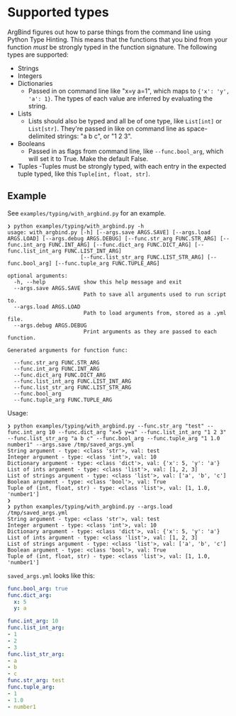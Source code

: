 # Supported types

ArgBind figures out how to parse things from the command line using
Python Type Hinting. This means that the functions that you bind
from your function *must* be strongly typed in the function
signature. The following types are supported:

- Strings
- Integers
- Dictionaries 
    - Passed in on command line like "x=y a=1", which maps to `{'x': 'y', 'a': 1}`. The types of each value are inferred by evaluating the
    string.
- Lists
    - Lists should also be typed and all be of one type, like `List[int]` or `List[str]`. They're passed in like on command line as space-delimited strings: "a b c", or "1 2 3".
- Booleans
    - Passed in as flags from command line, like `--func.bool_arg`, which will set it to True. Make the default False.
- Tuples
    -Tuples must be strongly typed, with each entry in the expected tuple typed, like this `Tuple[int, float, str]`.

## Example

See `examples/typing/with_argbind.py` for an example.

```
❯ python examples/typing/with_argbind.py -h
usage: with_argbind.py [-h] [--args.save ARGS.SAVE] [--args.load ARGS.LOAD] [--args.debug ARGS.DEBUG] [--func.str_arg FUNC.STR_ARG] [--func.int_arg FUNC.INT_ARG] [--func.dict_arg FUNC.DICT_ARG] [--func.list_int_arg FUNC.LIST_INT_ARG]
                       [--func.list_str_arg FUNC.LIST_STR_ARG] [--func.bool_arg] [--func.tuple_arg FUNC.TUPLE_ARG]

optional arguments:
  -h, --help            show this help message and exit
  --args.save ARGS.SAVE
                        Path to save all arguments used to run script to.
  --args.load ARGS.LOAD
                        Path to load arguments from, stored as a .yml file.
  --args.debug ARGS.DEBUG
                        Print arguments as they are passed to each function.

Generated arguments for function func:

  --func.str_arg FUNC.STR_ARG
  --func.int_arg FUNC.INT_ARG
  --func.dict_arg FUNC.DICT_ARG
  --func.list_int_arg FUNC.LIST_INT_ARG
  --func.list_str_arg FUNC.LIST_STR_ARG
  --func.bool_arg
  --func.tuple_arg FUNC.TUPLE_ARG
```

Usage:

```
❯ python examples/typing/with_argbind.py --func.str_arg "test" --func.int_arg 10 --func.dict_arg "x=5 y=a" --func.list_int_arg "1 2 3" --func.list_str_arg "a b c" --func.bool_arg --func.tuple_arg "1 1.0 number1" --args.save /tmp/saved_args.yml
String argument - type: <class 'str'>, val: test
Integer argument - type: <class 'int'>, val: 10
Dictionary argument - type: <class 'dict'>, val: {'x': 5, 'y': 'a'}
List of ints argument - type: <class 'list'>, val: [1, 2, 3]
List of strings argument - type: <class 'list'>, val: ['a', 'b', 'c']
Boolean argument - type: <class 'bool'>, val: True
Tuple of (int, float, str) - type: <class 'list'>, val: [1, 1.0, 'number1']
❯
❯ python examples/typing/with_argbind.py --args.load /tmp/saved_args.yml
String argument - type: <class 'str'>, val: test
Integer argument - type: <class 'int'>, val: 10
Dictionary argument - type: <class 'dict'>, val: {'x': 5, 'y': 'a'}
List of ints argument - type: <class 'list'>, val: [1, 2, 3]
List of strings argument - type: <class 'list'>, val: ['a', 'b', 'c']
Boolean argument - type: <class 'bool'>, val: True
Tuple of (int, float, str) - type: <class 'list'>, val: [1, 1.0, 'number1']
```

`saved_args.yml` looks like this:

```yaml
func.bool_arg: true
func.dict_arg:
  x: 5
  y: a

func.int_arg: 10
func.list_int_arg:
- 1
- 2
- 3
func.list_str_arg:
- a
- b
- c
func.str_arg: test
func.tuple_arg:
- 1
- 1.0
- number1
```
